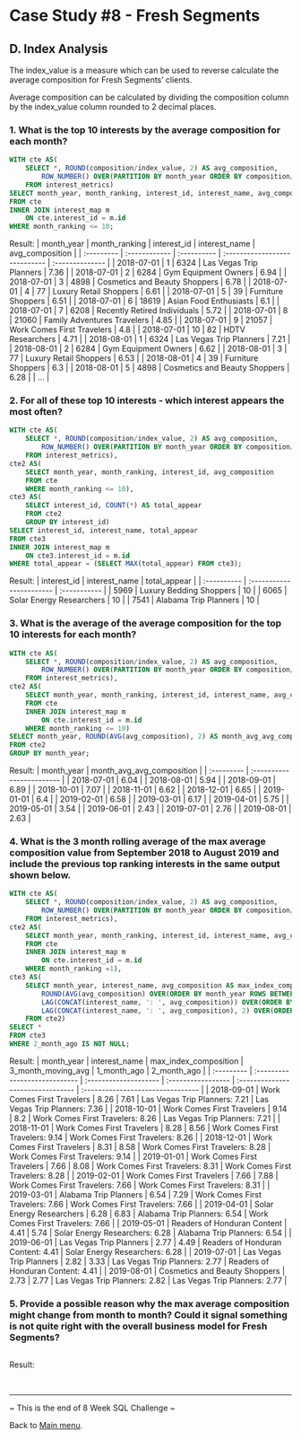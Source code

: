 # Case Study #8 - Fresh Segments

## D. Index Analysis

The index_value is a measure which can be used to reverse calculate the average composition for Fresh Segments’ clients.

Average composition can be calculated by dividing the composition column by the index_value column rounded to 2 decimal places.

### 1. What is the top 10 interests by the average composition for each month?
``` sql
WITH cte AS(
	SELECT *, ROUND(composition/index_value, 2) AS avg_composition,
		ROW_NUMBER() OVER(PARTITION BY month_year ORDER BY composition/index_value DESC) AS month_ranking
	FROM interest_metrics)
SELECT month_year, month_ranking, interest_id, interest_name, avg_composition
FROM cte
INNER JOIN interest_map m
	ON cte.interest_id = m.id
WHERE month_ranking <= 10;
```
Result:
| month_year | month_ranking | interest_id | interest_name                 | avg_composition |
| :--------- | :------------ | :---------- | :---------------------------- | :-------------- |
| 2018-07-01 | 1             | 6324        | Las Vegas Trip Planners       | 7.36            |
| 2018-07-01 | 2             | 6284        | Gym Equipment Owners          | 6.94            |
| 2018-07-01 | 3             | 4898        | Cosmetics and Beauty Shoppers | 6.78            |
| 2018-07-01 | 4             | 77          | Luxury Retail Shoppers        | 6.61            |
| 2018-07-01 | 5             | 39          | Furniture Shoppers            | 6.51            |
| 2018-07-01 | 6             | 18619       | Asian Food Enthusiasts        | 6.1             |
| 2018-07-01 | 7             | 6208        | Recently Retired Individuals  | 5.72            |
| 2018-07-01 | 8             | 21060       | Family Adventures Travelers   | 4.85            |
| 2018-07-01 | 9             | 21057       | Work Comes First Travelers    | 4.8             |
| 2018-07-01 | 10            | 82          | HDTV Researchers              | 4.71            |
| 2018-08-01 | 1             | 6324        | Las Vegas Trip Planners       | 7.21            |
| 2018-08-01 | 2             | 6284        | Gym Equipment Owners          | 6.62            |
| 2018-08-01 | 3             | 77          | Luxury Retail Shoppers        | 6.53            |
| 2018-08-01 | 4             | 39          | Furniture Shoppers            | 6.3             |
| 2018-08-01 | 5             | 4898        | Cosmetics and Beauty Shoppers | 6.28            |
| ...        |

### 2. For all of these top 10 interests - which interest appears the most often?
``` sql
WITH cte AS(
	SELECT *, ROUND(composition/index_value, 2) AS avg_composition,
		ROW_NUMBER() OVER(PARTITION BY month_year ORDER BY composition/index_value DESC) AS month_ranking
	FROM interest_metrics),
cte2 AS(
	SELECT month_year, month_ranking, interest_id, avg_composition
	FROM cte
	WHERE month_ranking <= 10),
cte3 AS(
	SELECT interest_id, COUNT(*) AS total_appear
	FROM cte2
	GROUP BY interest_id)
SELECT interest_id, interest_name, total_appear
FROM cte3
INNER JOIN interest_map m
	ON cte3.interest_id = m.id
WHERE total_appear = (SELECT MAX(total_appear) FROM cte3);
```
Result:
| interest_id | interest_name            | total_appear |
| :---------- | :----------------------- | :----------- |
| 5969        | Luxury Bedding Shoppers  | 10           |
| 6065        | Solar Energy Researchers | 10           |
| 7541        | Alabama Trip Planners    | 10           |


### 3. What is the average of the average composition for the top 10 interests for each month?
``` sql
WITH cte AS(
	SELECT *, ROUND(composition/index_value, 2) AS avg_composition,
		ROW_NUMBER() OVER(PARTITION BY month_year ORDER BY composition/index_value DESC) AS month_ranking
	FROM interest_metrics),
cte2 AS(
	SELECT month_year, month_ranking, interest_id, interest_name, avg_composition
	FROM cte
	INNER JOIN interest_map m
		ON cte.interest_id = m.id
	WHERE month_ranking <= 10)
SELECT month_year, ROUND(AVG(avg_composition), 2) AS month_avg_avg_composition
FROM cte2
GROUP BY month_year;
```
Result:
| month_year | month_avg_avg_composition |
| :--------- | :------------------------ |
| 2018-07-01 | 6.04                      |
| 2018-08-01 | 5.94                      |
| 2018-09-01 | 6.89                      |
| 2018-10-01 | 7.07                      |
| 2018-11-01 | 6.62                      |
| 2018-12-01 | 6.65                      |
| 2019-01-01 | 6.4                       |
| 2019-02-01 | 6.58                      |
| 2019-03-01 | 6.17                      |
| 2019-04-01 | 5.75                      |
| 2019-05-01 | 3.54                      |
| 2019-06-01 | 2.43                      |
| 2019-07-01 | 2.76                      |
| 2019-08-01 | 2.63                      |

### 4. What is the 3 month rolling average of the max average composition value from September 2018 to August 2019 and include the previous top ranking interests in the same output shown below.
``` sql
WITH cte AS(
	SELECT *, ROUND(composition/index_value, 2) AS avg_composition,
		ROW_NUMBER() OVER(PARTITION BY month_year ORDER BY composition/index_value DESC) AS month_ranking
	FROM interest_metrics),
cte2 AS(
	SELECT month_year, month_ranking, interest_id, interest_name, avg_composition
	FROM cte
	INNER JOIN interest_map m
		ON cte.interest_id = m.id
	WHERE month_ranking =1),
cte3 AS(
	SELECT month_year, interest_name, avg_composition AS max_index_composition,
		ROUND(AVG(avg_composition) OVER(ORDER BY month_year ROWS BETWEEN 2 PRECEDING AND CURRENT ROW), 2) AS 3_month_moving_avg,
		LAG(CONCAT(interest_name, ': ', avg_composition)) OVER(ORDER BY month_year) AS 1_month_ago,
		LAG(CONCAT(interest_name, ': ', avg_composition), 2) OVER(ORDER BY month_year) AS 2_month_ago
	FROM cte2)
SELECT *
FROM cte3
WHERE 2_month_ago IS NOT NULL;
```
Result:
| month_year | interest_name                 | max_index_composition | 3_month_moving_avg | 1_month_ago                       | 2_month_ago                       |
| :--------- | :---------------------------- | :-------------------- | :----------------- | :-------------------------------- | :-------------------------------- |
| 2018-09-01 | Work Comes First Travelers    | 8.26                  | 7.61               | Las Vegas Trip Planners: 7.21     | Las Vegas Trip Planners: 7.36     |
| 2018-10-01 | Work Comes First Travelers    | 9.14                  | 8.2                | Work Comes First Travelers: 8.26  | Las Vegas Trip Planners: 7.21     |
| 2018-11-01 | Work Comes First Travelers    | 8.28                  | 8.56               | Work Comes First Travelers: 9.14  | Work Comes First Travelers: 8.26  |
| 2018-12-01 | Work Comes First Travelers    | 8.31                  | 8.58               | Work Comes First Travelers: 8.28  | Work Comes First Travelers: 9.14  |
| 2019-01-01 | Work Comes First Travelers    | 7.66                  | 8.08               | Work Comes First Travelers: 8.31  | Work Comes First Travelers: 8.28  |
| 2019-02-01 | Work Comes First Travelers    | 7.66                  | 7.88               | Work Comes First Travelers: 7.66  | Work Comes First Travelers: 8.31  |
| 2019-03-01 | Alabama Trip Planners         | 6.54                  | 7.29               | Work Comes First Travelers: 7.66  | Work Comes First Travelers: 7.66  |
| 2019-04-01 | Solar Energy Researchers      | 6.28                  | 6.83               | Alabama Trip Planners: 6.54       | Work Comes First Travelers: 7.66  |
| 2019-05-01 | Readers of Honduran Content   | 4.41                  | 5.74               | Solar Energy Researchers: 6.28    | Alabama Trip Planners: 6.54       |
| 2019-06-01 | Las Vegas Trip Planners       | 2.77                  | 4.49               | Readers of Honduran Content: 4.41 | Solar Energy Researchers: 6.28    |
| 2019-07-01 | Las Vegas Trip Planners       | 2.82                  | 3.33               | Las Vegas Trip Planners: 2.77     | Readers of Honduran Content: 4.41 |
| 2019-08-01 | Cosmetics and Beauty Shoppers | 2.73                  | 2.77               | Las Vegas Trip Planners: 2.82     | Las Vegas Trip Planners: 2.77     |

### 5. Provide a possible reason why the max average composition might change from month to month? Could it signal something is not quite right with the overall business model for Fresh Segments?
``` sql

```
Result:


<br>

***
~ This is the end of 8 Week SQL Challenge ~

Back to [Main menu](https://github.com/maanh96/8weeksqlchallenge).